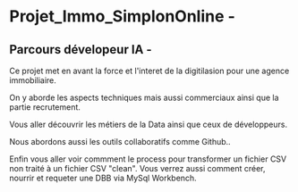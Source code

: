 # Projet_Immo_SimplonOnline - 
## Parcours dévelopeur IA - 

Ce projet met en avant la force et l'interet de la digitilasion pour une agence immobiliaire. 

On y aborde les aspects techniques mais aussi commerciaux ainsi que la partie recrutement.

Vous aller découvrir les métiers de la Data ainsi que ceux de développeurs.

Nous abordons aussi les outils collaboratifs comme Github..

Enfin vous aller voir commment le process pour transformer un fichier CSV non traité à un fichier CSV "clean". Vous verrez aussi comment créer, nourrir et requeter une DBB via MySql Workbench.
